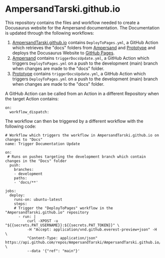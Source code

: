 # AmpersandTarski.github.io
This repository contains the files and workflow needed to create a Docusaurus website for the Ampersand documentation.
The Documentation is updated through the following workflows:

1. [AmpersandTarski.github.io](https://github.com/AmpersandTarski/AmpersandTarski.github.io) contains `DeployToPages.yml`, a GitHub Action which retrieves the "docs" folders from [Ampersand](https://github.com/AmpersandTarski/Ampersand) and [Prototype](https://github.com/AmpersandTarski/Prototype) and deploys the Docusaurus Website to [GitHub Pages](https://ampersandtarski.github.io/).
2. [Ampersand](https://github.com/AmpersandTarski/Ampersand) contains `triggerDocsUpdate.yml`, a GitHub Action which triggers `DeployToPages.yml` on a push to the development (main) branch when changes are made to the "docs" folder.
3. [Prototype](https://github.com/AmpersandTarski/Prototype) contains `triggerDocsUpdate.yml`, a GitHub Action which triggers `DeployToPages.yml` on a push to the development (main) branch when changes are made to the "docs" folder.

A GitHub Action can be called from an Action in a different Repository when the target Action contains: 
```
on:
  workflow_dispatch:
```
The workflow can then be triggered by a different workflow with the following code:

```
# Workflow which triggers the workflow in AmpersandTarski.github.io on changes to "Docs"
name: Trigger Documentation Update

on:
 # Runs on pushes targeting the development branch which contain changes in the "Docs" folder
  push:
    branches:
    - development
    paths:
    - 'docs/**'

jobs:
  deploy:
    runs-on: ubuntu-latest
    steps:
    # Trigger the "DeployToPages" workflow in the "AmpersandTarski.github.io" repository
      - run: |
          curl -XPOST -u "${{secrets.PAT_USERNAME}}:${{secrets.PAT_TOKEN}}" \
          -H "Accept: application/vnd.github.everest-preview+json" -H \
          "Content-Type: application/json" https://api.github.com/repos/AmpersandTarski/AmpersandTarski.github.io/actions/workflows/DeployToPages.yml/dispatches \
          --data '{"ref": "main"}'
```
